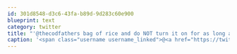 ```yaml
---
id: 301d8548-d3c6-43fa-b89d-9d283c60e900
blueprint: text
category: twitter
title: "'@thecodfathers bag of rice and do NOT turn it on for as long as you can handle it.  at least 2 days."
caption: '<span class="username username_linked">@<a href="https://twitter.com/thecodfathers" title="Jon Crofts">thecodfathers</a></span> bag of rice and do NOT turn it on for as long as you can handle it.  at least 2 days.'
---
```

